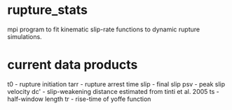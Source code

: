 # rupture_stats
mpi program to fit kinematic slip-rate functions to dynamic rupture simulations.

# current data products
t0 - rupture initiation
tarr - rupture arrest time
slip - final slip
psv - peak slip velocity
dc' - slip-weakening distance estimated from tinti et al. 2005 
ts - half-window length
tr - rise-time of yoffe function
